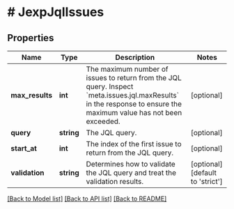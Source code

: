 # # JexpJqlIssues

## Properties

Name | Type | Description | Notes
------------ | ------------- | ------------- | -------------
**max_results** | **int** | The maximum number of issues to return from the JQL query. Inspect &#x60;meta.issues.jql.maxResults&#x60; in the response to ensure the maximum value has not been exceeded. | [optional]
**query** | **string** | The JQL query. | [optional]
**start_at** | **int** | The index of the first issue to return from the JQL query. | [optional]
**validation** | **string** | Determines how to validate the JQL query and treat the validation results. | [optional] [default to 'strict']

[[Back to Model list]](../../README.md#models) [[Back to API list]](../../README.md#endpoints) [[Back to README]](../../README.md)

